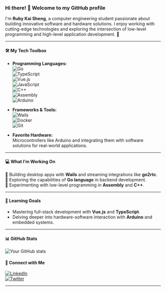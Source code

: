 ### Hi there! 👋 Welcome to my GitHub profile

I'm **Ruby Kai Sheng**, a computer engineering student passionate about building innovative software and hardware solutions. I enjoy working with cutting-edge technologies and exploring the intersection of low-level programming and high-level application development. 🚀

---

#### 🛠️ **My Tech Toolbox**  
- **Programming Languages:**  
  ![Go](https://img.shields.io/badge/Go-00ADD8?style=flat-square&logo=go&logoColor=white)  
  ![TypeScript](https://img.shields.io/badge/TypeScript-007ACC?style=flat-square&logo=typescript&logoColor=white)  
  ![Vue.js](https://img.shields.io/badge/Vue.js-4FC08D?style=flat-square&logo=vue.js&logoColor=white)  
  ![JavaScript](https://img.shields.io/badge/JavaScript-F7DF1E?style=flat-square&logo=javascript&logoColor=black)  
  ![C++](https://img.shields.io/badge/C++-00599C?style=flat-square&logo=cplusplus&logoColor=white)  
  ![Assembly](https://img.shields.io/badge/Assembly-6E4C13?style=flat-square&logo=chip&logoColor=white)  
  ![Arduino](https://img.shields.io/badge/Arduino-00979D?style=flat-square&logo=arduino&logoColor=white)

- **Frameworks & Tools:**  
  ![Wails](https://img.shields.io/badge/Wails-4C80D5?style=flat-square&logo=wails&logoColor=white)  
  ![Docker](https://img.shields.io/badge/Docker-2496ED?style=flat-square&logo=docker&logoColor=white)  
  ![Git](https://img.shields.io/badge/Git-F05032?style=flat-square&logo=git&logoColor=white)  

- **Favorite Hardware:**  
  Microcontrollers like Arduino and integrating them with software solutions for real-world applications.

---

#### 💻 **What I’m Working On**  
🔹 Building desktop apps with **Wails** and streaming integrations like **go2rtc**.  
🔹 Exploring the capabilities of **Go language** in backend development.  
🔹 Experimenting with low-level programming in **Assembly** and **C++**.  

---

#### 🌱 **Learning Goals**  
- Mastering full-stack development with **Vue.js** and **TypeScript**.  
- Delving deeper into hardware-software interaction with **Arduino** and embedded systems.

---

#### 📊 **GitHub Stats**  
![Your GitHub stats](https://github-readme-stats.vercel.app/api?username=YourUsername&show_icons=true&theme=radical)

#### 🔗 **Connect with Me**  
[![LinkedIn](https://img.shields.io/badge/LinkedIn-0077B5?style=flat-square&logo=linkedin&logoColor=white)](https://linkedin.com/in/your-profile)  
[![Twitter](https://img.shields.io/badge/Twitter-1DA1F2?style=flat-square&logo=twitter&logoColor=white)](https://twitter.com/your-profile)  

---
